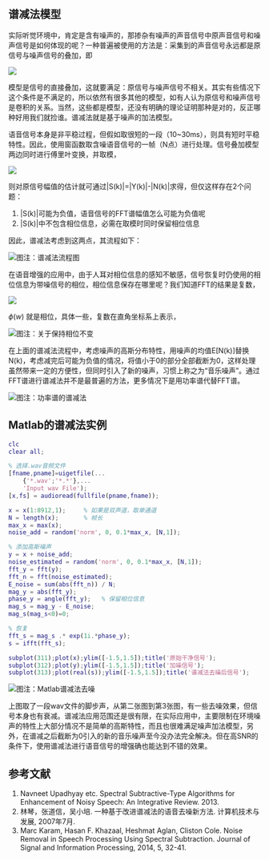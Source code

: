 <!---title:基于谱减法的声音去噪-->
<!---keywords:谱减法-->
<!---date:2014-11-14-->

## 谱减法模型

实际听觉环境中，肯定是含有噪声的，那掺杂有噪声的声音信号中原声音信号和噪声信号是如何体现的呢？一种普遍被使用的方法是：采集到的声音信号永远都是原信号与噪声信号的叠加，即

<img src="https://latex.codecogs.com/png.latex? y(n)=s(n)+d(n), n=1,...,N">

模型是信号的直接叠加，这就要满足：原信号与噪声信号不相关。其实有些情况下这个条件是不满足的，所以依然有很多其他的模型，如有人认为原信号和噪声信号是卷积的关系。当然，这些都是模型，还没有明确的理论证明那种是对的，反正哪种好用我们就捡谁。谱减法就是基于噪声的加法模型。

语音信号本身是非平稳过程，但假如取很短的一段（10~30ms），则具有短时平稳特性。因此，使用窗函数取含噪语音信号的一帧（N点）进行处理。信号叠加模型两边同时进行傅里叶变换，并取模，

<img src="https://latex.codecogs.com/png.latex? |Y(k)|=|S(k)|+|N(k)|, n=1,...,N">

则对原信号幅值的估计就可通过|S(k)|=|Y(k)|-|N(k)|求得，但仅这样存在2个问题：

1.	|S(k)|可能为负值，语音信号的FFT谱幅值怎么可能为负值呢
2.	|S(k)|中不包含相位信息，必需在取模时同时保留相位信息

因此，谱减法考虑到这两点，其流程如下：

![图注：谱减法流程图](../images/基于谱减法的声音去噪/谱减法流程图.jpg)

在语音增强的应用中，由于人耳对相位信息的感知不敏感，信号恢复时仍使用的相位信息为带噪信号的相位，相位信息保存在哪里呢？我们知道FFT的结果是复数，

<img src="https://latex.codecogs.com/png.latex? Y(K)=|Y(k)|e^{-j\phi(w)}">

$\phi(w)$ 就是相位，具体一些，复数在直角坐标系上表示，

![图注：关于保持相位不变](../images/基于谱减法的声音去噪/关于保持相位不变.png)

在上面的谱减法流程中，考虑噪声的高斯分布特性，用噪声的均值E[N(k)]替换N(k)，考虑减完后可能为负值的情况，将值小于0的部分全部截断为0，这样处理虽然带来一定的方便性，但同时引入了新的噪声，习惯上称之为“音乐噪声”。通过FFT谱进行谱减法并不是最普遍的方法，更多情况下是用功率谱代替FFT谱。

![图注：功率谱的谱减法](../images/基于谱减法的声音去噪/功率谱的谱减法.jpg)

## Matlab的谱减法实例

```matlab
clc
clear all;

% 选择.wav音频文件
[fname,pname]=uigetfile(...
    {'*.wav';'*.*'},...
    'Input wav File');
[x,fs] = audioread(fullfile(pname,fname));

x = x(1:8912,1);     % 如果是双声道，取单通道
N = length(x);       % 帧长
max_x = max(x);
noise_add = random('norm', 0, 0.1*max_x, [N,1]);

% 添加高斯噪声
y = x + noise_add;
noise_estimated = random('norm', 0, 0.1*max_x, [N,1]);
fft_y = fft(y);
fft_n = fft(noise_estimated);
E_noise = sum(abs(fft_n)) / N;
mag_y = abs(fft_y);
phase_y = angle(fft_y);   % 保留相位信息
mag_s = mag_y - E_noise;
mag_s(mag_s<0)=0;

% 恢复
fft_s = mag_s .* exp(1i.*phase_y);
s = ifft(fft_s);

subplot(311);plot(x);ylim([-1.5,1.5]);title('原始干净信号');
subplot(312);plot(y);ylim([-1.5,1.5]);title('加噪信号');
subplot(313);plot(real(s));ylim([-1.5,1.5]);title('谱减法去噪后信号');
```

![图注：Matlab谱减法去噪](../images/基于谱减法的声音去噪/Matlab谱减法去噪.jpg)

上图取了一段wav文件的脚步声，从第二张图到第3张图，有一些去噪效果，但信号本身也有衰减。谱减法应用范围还是很有限，在实际应用中，主要限制在环境噪声的特性上大部分情况不是简单的高斯特性，而且也很难满足噪声加法模型，另外，在谱减之后截断为0引入的新的音乐噪声至今没办法完全解决。但在高SNR的条件下，使用谱减法进行语音信号的增强确也能达到不错的效果。

## 参考文献

1.	Navneet Upadhyay etc. Spectral Subtractive-Type Algorithms for Enhancement of Noisy Speech: An Integrative Review. 2013.
2.	林琴，张道信，吴小培. 一种基于改进谱减法的语音去噪新方法. 计算机技术与发展, 2007年7月.
3.	Marc Karam, Hasan F. Khazaal, Heshmat Aglan, Cliston Cole. Noise Removal in Speech Processing Using Spectral Subtraction. Journal of Signal and Information Processing, 2014, 5, 32-41.